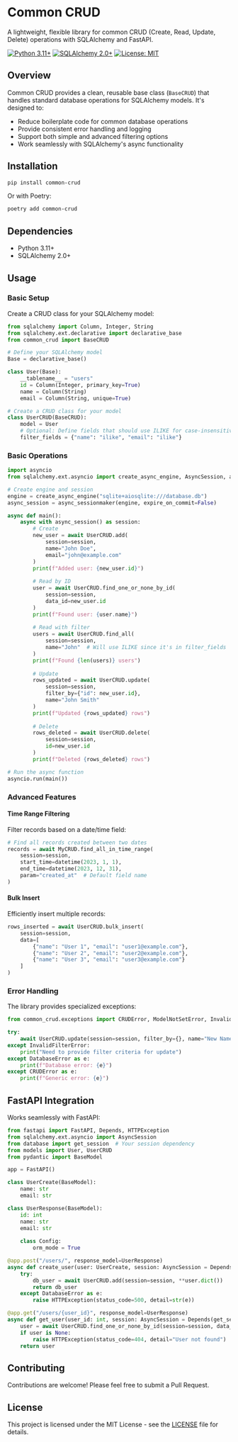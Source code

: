 # Common CRUD

A lightweight, flexible library for common CRUD (Create, Read, Update, Delete) operations with SQLAlchemy and FastAPI.

[![Python 3.11+](https://img.shields.io/badge/python-3.11+-blue.svg)](https://www.python.org/downloads/)
[![SQLAlchemy 2.0+](https://img.shields.io/badge/sqlalchemy-2.0+-green.svg)](https://www.sqlalchemy.org/)
[![License: MIT](https://img.shields.io/badge/License-MIT-yellow.svg)](LICENSE)

## Overview

Common CRUD provides a clean, reusable base class (`BaseCRUD`) that handles standard database operations for SQLAlchemy models. It's designed to:

- Reduce boilerplate code for common database operations
- Provide consistent error handling and logging
- Support both simple and advanced filtering options
- Work seamlessly with SQLAlchemy's async functionality

## Installation

```bash
pip install common-crud
```

Or with Poetry:

```bash
poetry add common-crud
```

## Dependencies

- Python 3.11+
- SQLAlchemy 2.0+

## Usage

### Basic Setup

Create a CRUD class for your SQLAlchemy model:

```python
from sqlalchemy import Column, Integer, String
from sqlalchemy.ext.declarative import declarative_base
from common_crud import BaseCRUD

# Define your SQLAlchemy model
Base = declarative_base()

class User(Base):
    __tablename__ = "users"
    id = Column(Integer, primary_key=True)
    name = Column(String)
    email = Column(String, unique=True)

# Create a CRUD class for your model
class UserCRUD(BaseCRUD):
    model = User
    # Optional: Define fields that should use ILIKE for case-insensitive search
    filter_fields = {"name": "ilike", "email": "ilike"}
```

### Basic Operations

```python
import asyncio
from sqlalchemy.ext.asyncio import create_async_engine, AsyncSession, async_sessionmaker

# Create engine and session
engine = create_async_engine("sqlite+aiosqlite:///database.db")
async_session = async_sessionmaker(engine, expire_on_commit=False)

async def main():
    async with async_session() as session:
        # Create
        new_user = await UserCRUD.add(
            session=session, 
            name="John Doe",
            email="john@example.com"
        )
        print(f"Added user: {new_user.id}")
        
        # Read by ID
        user = await UserCRUD.find_one_or_none_by_id(
            session=session,
            data_id=new_user.id
        )
        print(f"Found user: {user.name}")
        
        # Read with filter
        users = await UserCRUD.find_all(
            session=session, 
            name="John"  # Will use ILIKE since it's in filter_fields
        )
        print(f"Found {len(users)} users")
        
        # Update
        rows_updated = await UserCRUD.update(
            session=session,
            filter_by={"id": new_user.id},
            name="John Smith"
        )
        print(f"Updated {rows_updated} rows")
        
        # Delete
        rows_deleted = await UserCRUD.delete(
            session=session,
            id=new_user.id
        )
        print(f"Deleted {rows_deleted} rows")

# Run the async function
asyncio.run(main())
```

### Advanced Features

#### Time Range Filtering

Filter records based on a date/time field:

```python
# Find all records created between two dates
records = await MyCRUD.find_all_in_time_range(
    session=session,
    start_time=datetime(2023, 1, 1),
    end_time=datetime(2023, 12, 31),
    param="created_at"  # Default field name
)
```

#### Bulk Insert

Efficiently insert multiple records:

```python
rows_inserted = await UserCRUD.bulk_insert(
    session=session,
    data=[
        {"name": "User 1", "email": "user1@example.com"},
        {"name": "User 2", "email": "user2@example.com"},
        {"name": "User 3", "email": "user3@example.com"}
    ]
)
```

### Error Handling

The library provides specialized exceptions:

```python
from common_crud.exceptions import CRUDError, ModelNotSetError, InvalidFilterError, DatabaseError

try:
    await UserCRUD.update(session=session, filter_by={}, name="New Name")
except InvalidFilterError:
    print("Need to provide filter criteria for update")
except DatabaseError as e:
    print(f"Database error: {e}")
except CRUDError as e:
    print(f"Generic error: {e}")
```

## FastAPI Integration

Works seamlessly with FastAPI:

```python
from fastapi import FastAPI, Depends, HTTPException
from sqlalchemy.ext.asyncio import AsyncSession
from database import get_session  # Your session dependency
from models import User, UserCRUD
from pydantic import BaseModel

app = FastAPI()

class UserCreate(BaseModel):
    name: str
    email: str

class UserResponse(BaseModel):
    id: int
    name: str
    email: str
    
    class Config:
        orm_mode = True

@app.post("/users/", response_model=UserResponse)
async def create_user(user: UserCreate, session: AsyncSession = Depends(get_session)):
    try:
        db_user = await UserCRUD.add(session=session, **user.dict())
        return db_user
    except DatabaseError as e:
        raise HTTPException(status_code=500, detail=str(e))

@app.get("/users/{user_id}", response_model=UserResponse)
async def get_user(user_id: int, session: AsyncSession = Depends(get_session)):
    user = await UserCRUD.find_one_or_none_by_id(session=session, data_id=user_id)
    if user is None:
        raise HTTPException(status_code=404, detail="User not found")
    return user
```

## Contributing

Contributions are welcome! Please feel free to submit a Pull Request.

## License

This project is licensed under the MIT License - see the [LICENSE](LICENSE)  file for details. 